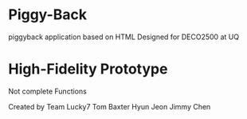 # Piggy-Back

piggyback application based on HTML
Designed for DECO2500 at UQ

# High-Fidelity Prototype
Not complete
Functions

Created by Team Lucky7
Tom Baxter
Hyun Jeon
Jimmy Chen

